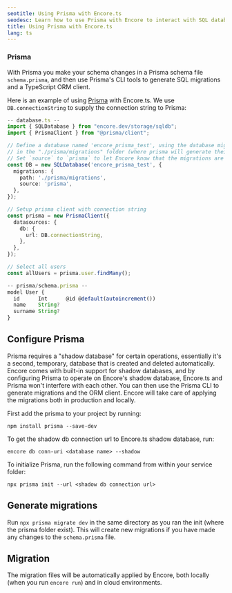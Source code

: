 ```yaml
---
seotitle: Using Prisma with Encore.ts
seodesc: Learn how to use Prisma with Encore to interact with SQL databases.
title: Using Prisma with Encore.ts
lang: ts
---
```


### Prisma

With Prisma you make your schema changes in a Prisma schema file `schema.prisma`, and then use Prisma's CLI tools to generate SQL migrations and a TypeScript ORM client.

Here is an example of using [Prisma](https://prisma.io/) with Encore.ts. We use `DB.connectionString` to supply the connection string to Prisma:

```ts
-- database.ts --
import { SQLDatabase } from "encore.dev/storage/sqldb";
import { PrismaClient } from "@prisma/client";

// Define a database named 'encore_prisma_test', using the database migrations
// in the "./prisma/migrations" folder (where prisma will generate their migrations).
// Set `source` to `prisma` to let Encore know that the migrations are generated by Prisma.
const DB = new SQLDatabase('encore_prisma_test', {
  migrations: {
    path: './prisma/migrations',
    source: 'prisma',
  },
});

// Setup prisma client with connection string
const prisma = new PrismaClient({
  datasources: {
    db: {
      url: DB.connectionString,
    },
  },
});

// Select all users
const allUsers = prisma.user.findMany();

-- prisma/schema.prisma --
model User {
  id      Int      @id @default(autoincrement())
  name    String?
  surname String?
}

```

## Configure Prisma

Prisma requires a "shadow database" for certain operations, essentially it's a second, temporary, database that is created and deleted automatically. Encore comes with built-in support for shadow databases, and by configuring Prisma to operate on Encore's shadow database, Encore.ts and Prisma won't interfere with each other. You can then use the Prisma CLI to generate migrations and the ORM client. Encore will take care of applying the migrations both in production and locally.

First add the prisma to your project by running:

```
npm install prisma --save-dev
```

To get the shadow db connection url to Encore.ts shadow database, run:

```
encore db conn-uri <database name> --shadow
```

To initialize Prisma, run the following command from within your service folder:

```
npx prisma init --url <shadow db connection url>
```

## Generate migrations

Run `npx prisma migrate dev` in the same directory as you ran the init (where the prisma folder exist).
This will create new migrations if you have made any changes to the `schema.prisma` file.

## Migration

The migration files will be automatically applied by Encore, both locally (when you run `encore run`) and in cloud environments.


<GitHubLink
href="https://github.com/encoredev/examples/tree/main/ts/prisma"
desc="Using Prisma ORM with Encore.ts"
/>
